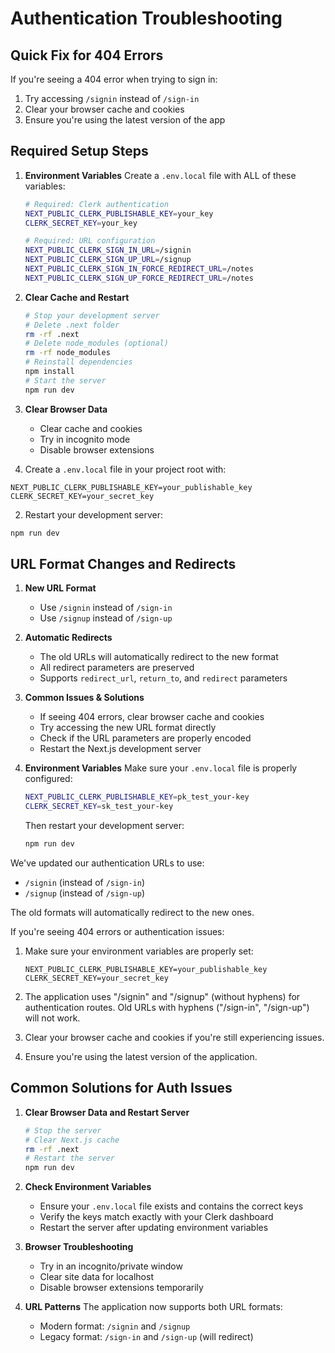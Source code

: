 # Authentication Troubleshooting

## Quick Fix for 404 Errors

If you're seeing a 404 error when trying to sign in:

1. Try accessing `/signin` instead of `/sign-in`
2. Clear your browser cache and cookies
3. Ensure you're using the latest version of the app

## Required Setup Steps

1. **Environment Variables**
   Create a `.env.local` file with ALL of these variables:
   ```bash
   # Required: Clerk authentication
   NEXT_PUBLIC_CLERK_PUBLISHABLE_KEY=your_key
   CLERK_SECRET_KEY=your_key
   
   # Required: URL configuration
   NEXT_PUBLIC_CLERK_SIGN_IN_URL=/signin
   NEXT_PUBLIC_CLERK_SIGN_UP_URL=/signup
   NEXT_PUBLIC_CLERK_SIGN_IN_FORCE_REDIRECT_URL=/notes
   NEXT_PUBLIC_CLERK_SIGN_UP_FORCE_REDIRECT_URL=/notes
   ```

2. **Clear Cache and Restart**
   ```bash
   # Stop your development server
   # Delete .next folder
   rm -rf .next
   # Delete node_modules (optional)
   rm -rf node_modules
   # Reinstall dependencies
   npm install
   # Start the server
   npm run dev
   ```

3. **Clear Browser Data**
   - Clear cache and cookies
   - Try in incognito mode
   - Disable browser extensions

1. Create a `.env.local` file in your project root with:
```
NEXT_PUBLIC_CLERK_PUBLISHABLE_KEY=your_publishable_key
CLERK_SECRET_KEY=your_secret_key
```

2. Restart your development server:
```bash
npm run dev
```

## URL Format Changes and Redirects

1. **New URL Format**
   - Use `/signin` instead of `/sign-in`
   - Use `/signup` instead of `/sign-up`

2. **Automatic Redirects**
   - The old URLs will automatically redirect to the new format
   - All redirect parameters are preserved
   - Supports `redirect_url`, `return_to`, and `redirect` parameters

3. **Common Issues & Solutions**
   - If seeing 404 errors, clear browser cache and cookies
   - Try accessing the new URL format directly
   - Check if the URL parameters are properly encoded
   - Restart the Next.js development server

4. **Environment Variables**
   Make sure your `.env.local` file is properly configured:
   ```bash
   NEXT_PUBLIC_CLERK_PUBLISHABLE_KEY=pk_test_your-key
   CLERK_SECRET_KEY=sk_test_your-key
   ```
   Then restart your development server:
   ```bash
   npm run dev
   ```

We've updated our authentication URLs to use:
- `/signin` (instead of `/sign-in`)
- `/signup` (instead of `/sign-up`)

The old formats will automatically redirect to the new ones.

If you're seeing 404 errors or authentication issues:

1. Make sure your environment variables are properly set:
   ```
   NEXT_PUBLIC_CLERK_PUBLISHABLE_KEY=your_publishable_key
   CLERK_SECRET_KEY=your_secret_key
   ```

2. The application uses "/signin" and "/signup" (without hyphens) for authentication routes.
   Old URLs with hyphens ("/sign-in", "/sign-up") will not work.

3. Clear your browser cache and cookies if you're still experiencing issues.

4. Ensure you're using the latest version of the application.

## Common Solutions for Auth Issues

1. **Clear Browser Data and Restart Server**
   ```bash
   # Stop the server
   # Clear Next.js cache
   rm -rf .next
   # Restart the server
   npm run dev
   ```

2. **Check Environment Variables**
   - Ensure your `.env.local` file exists and contains the correct keys
   - Verify the keys match exactly with your Clerk dashboard
   - Restart the server after updating environment variables

3. **Browser Troubleshooting**
   - Try in an incognito/private window
   - Clear site data for localhost
   - Disable browser extensions temporarily

4. **URL Patterns**
   The application now supports both URL formats:
   - Modern format: `/signin` and `/signup`
   - Legacy format: `/sign-in` and `/sign-up` (will redirect)